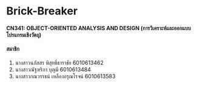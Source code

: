 # Brick-Breaker
#### CN341: OBJECT-ORIENTED ANALYSIS AND DESIGN (การวิเคราะห์และออกแบบโปรแกรมเชิงวัตถุ)
#### สมาชิก
1. นางสาวนภัสสร พิสุทธิ์ธาราชัย 6010613462
2. นางสาวณัฐฑริกา บุญมี 6010613484
3. นางสาวกณวรรธน์ เหลืองอรุณโรจน์ 6010613583
